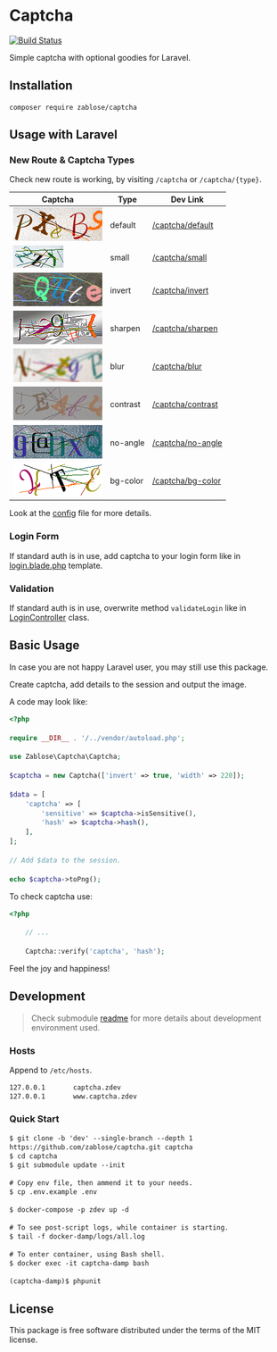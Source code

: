 # Captcha

[![Build Status](https://travis-ci.org/zablose/captcha.svg?branch=master)](https://travis-ci.org/zablose/captcha)

Simple captcha with optional goodies for Laravel.

## Installation

```
composer require zablose/captcha
```

## Usage with Laravel

### New Route & Captcha Types

Check new route is working, by visiting `/captcha` or `/captcha/{type}`.

| Captcha | Type | Dev Link |
| --- | --- | --- |
| ![](readme/images/captcha-default.png) | default | [/captcha/default](https://captcha.zdev:44302/captcha/default) |
| ![](readme/images/captcha-small.png) | small | [/captcha/small](https://captcha.zdev:44302/captcha/small) |
| ![](readme/images/captcha-invert.png) | invert | [/captcha/invert](https://captcha.zdev:44302/captcha/invert) |
| ![](readme/images/captcha-sharpen.png) | sharpen | [/captcha/sharpen](https://captcha.zdev:44302/captcha/sharpen) |
| ![](readme/images/captcha-blur.png) | blur | [/captcha/blur](https://captcha.zdev:44302/captcha/blur) |
| ![](readme/images/captcha-contrast.png) | contrast | [/captcha/contrast](https://captcha.zdev:44302/captcha/contrast) |
| ![](readme/images/captcha-no-angle.png) | no-angle | [/captcha/no-angle](https://captcha.zdev:44302/captcha/no-angle) |
| ![](readme/images/captcha-bg-color.png) | bg-color | [/captcha/bg-color](https://captcha.zdev:44302/captcha/bg-color) |

Look at the [config](./config/captcha.php) file for more details.

### Login Form

If standard auth is in use, add captcha to your login form like in
[login.blade.php](./laravel/resources/views/auth/login.blade.php) template.

### Validation

If standard auth is in use, overwrite method `validateLogin` like in
[LoginController](./laravel/app/Http/Controllers/Auth/LoginController.php) class.

## Basic Usage

In case you are not happy Laravel user, you may still use this package.

Create captcha, add details to the session and output the image.

A code may look like:
```php
<?php

require __DIR__ . '/../vendor/autoload.php';

use Zablose\Captcha\Captcha;

$captcha = new Captcha(['invert' => true, 'width' => 220]);

$data = [
    'captcha' => [
        'sensitive' => $captcha->isSensitive(),
        'hash' => $captcha->hash(),
    ],
];

// Add $data to the session.

echo $captcha->toPng();
```

To check captcha use:
```php
<?php

    // ...

    Captcha::verify('captcha', 'hash');
```

Feel the joy and happiness!

## Development

> Check submodule [readme](https://github.com/zablose/docker-damp/blob/master/readme.md) for more details about
> development environment used.

### Hosts

Append to `/etc/hosts`.

```
127.0.0.1       captcha.zdev
127.0.0.1       www.captcha.zdev
```

### Quick Start

    $ git clone -b 'dev' --single-branch --depth 1 https://github.com/zablose/captcha.git captcha
    $ cd captcha
    $ git submodule update --init
    
    # Copy env file, then ammend it to your needs.
    $ cp .env.example .env
    
    $ docker-compose -p zdev up -d
    
    # To see post-script logs, while container is starting.
    $ tail -f docker-damp/logs/all.log
    
    # To enter container, using Bash shell.
    $ docker exec -it captcha-damp bash
    
    (captcha-damp)$ phpunit

## License

This package is free software distributed under the terms of the MIT license.
